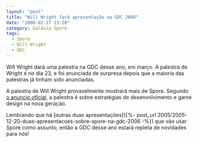 ```yaml
---
layout: "post"
title: "Will Wright fará apresentação na GDC 2006"
date: "2006-02-17 23:20"
category: Galáxia Spore
tags:
  - Spore
  - Will Wright
  - GDC
---
```

Will Wright dará uma palestra na GDC desse ano, em março. A palestra de Wright é no dia 23, e foi anunciada de surpresa depois que a maioria das palestras já tinham sido anunciadas.

A palestra de Will Wright provavelmente mostrará mais de Spore. Segundo [o anuncio oficial](http://www.gamasutra.com/php-bin/news_index.php?story=8145), a palestra é sobre estratégias de desenvolvimento e game design na nova geração.

Lembrando que há [outras duas apresentações]({%- post_url 2005/2005-12-20-duas-apresentacoes-sobre-spore-na-gdc-2006 -%}) que vão usar Spore como assunto, então a GDC desse ano estará repleta de novidades para nós!
